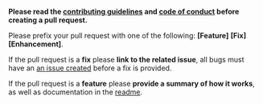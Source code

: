 **Please read the [contributing guidelines](https://github.com/netlify/functions.netlify.com/blob/master/.github/CONTRIBUTING.md) and [code of conduct](https://github.com/netlify/functions.netlify.com/blob/master/.github/CODE_OF_CONDUCT.md) before creating a pull request.**

Please prefix your pull request with one of the following: **[Feature]** **[Fix]** **[Enhancement]**.

If the pull request is a **fix** please **link to the related issue**, all bugs must have an [an issue created](https://github.com/netlify/functions.netlify.com/issues/new) before a fix is provided.

If the pull request is a **feature** please **provide a summary of how it works**, as well as documentation in the [readme](https://github.com/netlify/functions.netlify.com/blob/master/README.md).
